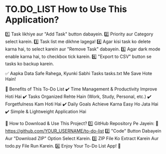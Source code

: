 # TO.DO_LIST   How to Use This Application?
1️⃣ Task likhiye aur "Add Task" button dabayein.
2️⃣ Priority aur Category select karein.
3️⃣ Task list me dikhne lagega!
4️⃣ Agar kisi task ko delete karna hai, to select karein aur "Remove Task" dabayein.
5️⃣ Agar dark mode enable karna hai, to checkbox tick karein.
6️⃣ "Export to CSV" button se tasks ko backup karein.

✅ Aapka Data Safe Rahega, Kyunki Sabhi Tasks tasks.txt Me Save Hote Hain!

📌 Benefits of This To-Do List
✔️ Time Management & Productivity Improve Hoti Hai
✔️ Tasks Organized Rehte Hain (Work, Study, Personal, etc.)
✔️ Forgetfulness Kam Hoti Hai
✔️ Daily Goals Achieve Karna Easy Ho Jata Hai
✔️ Simple & Lightweight Application Hai

📌 How to Download & Use This Project?
1️⃣ GitHub Repository Pe Jayein:
🔗 https://github.com/YOUR_USERNAME/to-do-list
2️⃣ "Code" Button Dabayein Aur "Download ZIP" Option Select Karein.
3️⃣ ZIP File Ko Extract Karein Aur todo.py File Run Karein.
4️⃣ Enjoy Your To-Do List App! 🎉 

